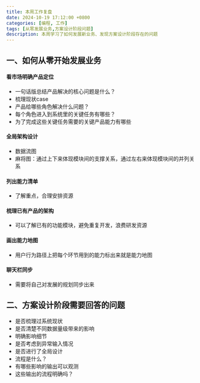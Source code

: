 ```yaml
---
title: 本周工作复盘
date: 2024-10-19 17:12:00 +0800
categories: [编程, 工作]
tags: [从零发展业务,方案设计阶段问题]     
description: 本周学习了如何发展新业务、发现方案设计阶段存在的问题
---
```

## 一、如何从零开始发展业务
#### 看市场明确产品定位
- 一句话版总结产品解决的核心问题是什么？
- 梳理现状case
- 产品给哪些角色解决什么问题？
- 每个角色进入到系统里的关键任务有哪些？
- 为了完成这些关键任务需要的关键产品能力有哪些
#### 全局架构设计
- 数据流图
- 麻将图：通过上下来体现模块间的支撑关系，通过左右来体现模块间的并列关系
#### 列出能力清单
- 了解重点，合理安排资源
#### 梳理已有产品的架构 
- 可以了解已有的功能模块，避免重复开发，浪费研发资源
#### 画出能力地图
- 用户行为路径上把每个环节用到的能力标出来就是能力地图
#### 聊天栏同步
- 需要将自己对发展的规划同步出来

## 二、方案设计阶段需要回答的问题
- 是否梳理过系统现状
- 是否清楚不同数据量级带来的影响
- 明确影响细节
- 是否考虑到异常输入情况
- 是否进行了全局设计
- 流程是什么？
- 有哪些影响的输出可以观测
- 这些输出的流程明确吗？
  